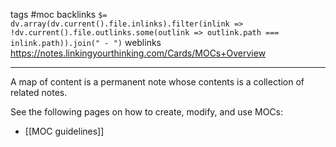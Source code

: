 tags #moc
backlinks `$= dv.array(dv.current().file.inlinks).filter(inlink => !dv.current().file.outlinks.some(outlink => outlink.path === inlink.path)).join(" - ")`
weblinks https://notes.linkingyourthinking.com/Cards/MOCs+Overview
___
A map of content is a permanent note whose contents is a collection of related notes.

See the following pages on how to create, modify, and use MOCs:

- [[MOC guidelines]]
